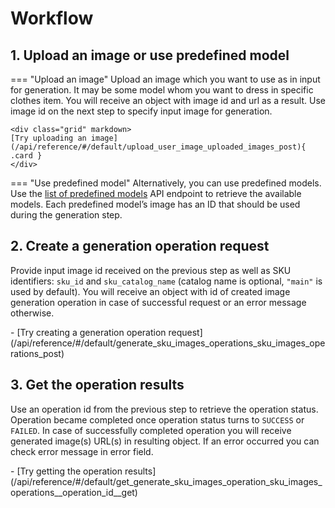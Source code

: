 # Workflow

## 1. Upload an image or use predefined model

=== "Upload an image"
    Upload an image which you want to use as in input for generation. It may be some model whom you want to dress in specific clothes item.
    You will receive an object with image id and url as a result. Use image id on the next step to specify input image for generation.
    
    <div class="grid" markdown>
    [Try uploading an image](/api/reference/#/default/upload_user_image_uploaded_images_post){ .card }
    </div>


=== "Use predefined model"
    Alternatively, you can use predefined models. Use the [list of predefined models](/api/reference/#/default/get_predefined_try_on_models_predefined_try_on_models_get) API endpoint to retrieve the available models. Each predefined model’s image has an ID that should be used during the generation step.

## 2. Create a generation operation request
Provide input image id received on the previous step as well as SKU identifiers: `sku_id` and `sku_catalog_name` (catalog name is optional, `"main"` is used by default).
You will receive an object with id of created image generation operation in case of successful request or an error message otherwise.

<div class="grid cards" markdown>
- [Try creating a generation operation request](/api/reference/#/default/generate_sku_images_operations_sku_images_operations_post)
</div>

## 3. Get the operation results
Use an operation id from the previous step to retrieve the operation status. Operation became completed once operation status turns to `SUCCESS` or `FAILED`.
In case of successfully completed operation you will receive generated image(s) URL(s) in resulting object. If an error occurred you can check error message in error field.

<div class="grid cards" markdown>
- [Try getting the operation results](/api/reference/#/default/get_generate_sku_images_operation_sku_images_operations__operation_id__get)
</div>
